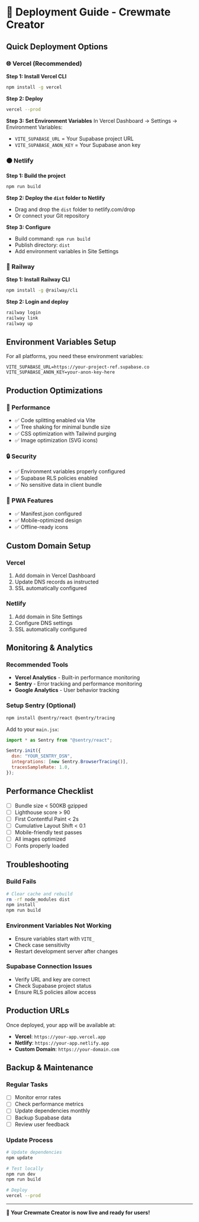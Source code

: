 # 🚀 Deployment Guide - Crewmate Creator

## Quick Deployment Options

### 🌐 Vercel (Recommended)

**Step 1: Install Vercel CLI**

```bash
npm install -g vercel
```

**Step 2: Deploy**

```bash
vercel --prod
```

**Step 3: Set Environment Variables**
In Vercel Dashboard → Settings → Environment Variables:

- `VITE_SUPABASE_URL` = Your Supabase project URL
- `VITE_SUPABASE_ANON_KEY` = Your Supabase anon key

### 🟠 Netlify

**Step 1: Build the project**

```bash
npm run build
```

**Step 2: Deploy the `dist` folder to Netlify**

- Drag and drop the `dist` folder to netlify.com/drop
- Or connect your Git repository

**Step 3: Configure**

- Build command: `npm run build`
- Publish directory: `dist`
- Add environment variables in Site Settings

### 🔷 Railway

**Step 1: Install Railway CLI**

```bash
npm install -g @railway/cli
```

**Step 2: Login and deploy**

```bash
railway login
railway link
railway up
```

## Environment Variables Setup

For all platforms, you need these environment variables:

```env
VITE_SUPABASE_URL=https://your-project-ref.supabase.co
VITE_SUPABASE_ANON_KEY=your-anon-key-here
```

## Production Optimizations

### 🎯 Performance

- ✅ Code splitting enabled via Vite
- ✅ Tree shaking for minimal bundle size
- ✅ CSS optimization with Tailwind purging
- ✅ Image optimization (SVG icons)

### 🔒 Security

- ✅ Environment variables properly configured
- ✅ Supabase RLS policies enabled
- ✅ No sensitive data in client bundle

### 📱 PWA Features

- ✅ Manifest.json configured
- ✅ Mobile-optimized design
- ✅ Offline-ready icons

## Custom Domain Setup

### Vercel

1. Add domain in Vercel Dashboard
2. Update DNS records as instructed
3. SSL automatically configured

### Netlify

1. Add domain in Site Settings
2. Configure DNS settings
3. SSL automatically configured

## Monitoring & Analytics

### Recommended Tools

- **Vercel Analytics** - Built-in performance monitoring
- **Sentry** - Error tracking and performance monitoring
- **Google Analytics** - User behavior tracking

### Setup Sentry (Optional)

```bash
npm install @sentry/react @sentry/tracing
```

Add to your `main.jsx`:

```javascript
import * as Sentry from "@sentry/react";

Sentry.init({
  dsn: "YOUR_SENTRY_DSN",
  integrations: [new Sentry.BrowserTracing()],
  tracesSampleRate: 1.0,
});
```

## Performance Checklist

- [ ] Bundle size < 500KB gzipped
- [ ] Lighthouse score > 90
- [ ] First Contentful Paint < 2s
- [ ] Cumulative Layout Shift < 0.1
- [ ] Mobile-friendly test passes
- [ ] All images optimized
- [ ] Fonts properly loaded

## Troubleshooting

### Build Fails

```bash
# Clear cache and rebuild
rm -rf node_modules dist
npm install
npm run build
```

### Environment Variables Not Working

- Ensure variables start with `VITE_`
- Check case sensitivity
- Restart development server after changes

### Supabase Connection Issues

- Verify URL and key are correct
- Check Supabase project status
- Ensure RLS policies allow access

## Production URLs

Once deployed, your app will be available at:

- **Vercel**: `https://your-app.vercel.app`
- **Netlify**: `https://your-app.netlify.app`
- **Custom Domain**: `https://your-domain.com`

## Backup & Maintenance

### Regular Tasks

- [ ] Monitor error rates
- [ ] Check performance metrics
- [ ] Update dependencies monthly
- [ ] Backup Supabase data
- [ ] Review user feedback

### Update Process

```bash
# Update dependencies
npm update

# Test locally
npm run dev
npm run build

# Deploy
vercel --prod
```

---

**🎉 Your Crewmate Creator is now live and ready for users!**
